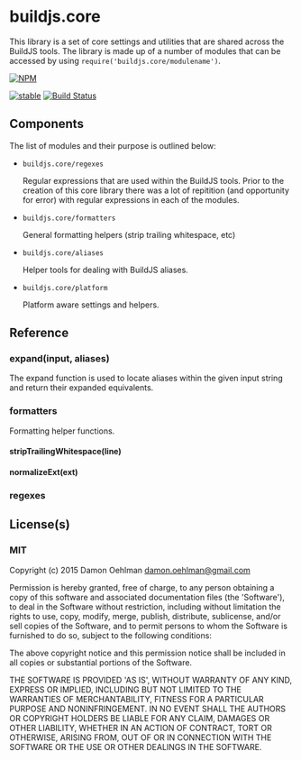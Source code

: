 # buildjs.core

This library is a set of core settings and utilities that are shared across
the BuildJS tools.  The library is made up of a number of modules that can
be accessed by using `require('buildjs.core/modulename')`.


[![NPM](https://nodei.co/npm/buildjs.core.png)](https://nodei.co/npm/buildjs.core/)

[![stable](https://img.shields.io/badge/stability-stable-green.svg)](https://github.com/dominictarr/stability#stable) [![Build Status](https://api.travis-ci.org/buildjs/core.svg?branch=master)](https://travis-ci.org/buildjs/core) 

## Components

The list of modules and their purpose is outlined below:

- `buildjs.core/regexes`

  Regular expressions that are used within the BuildJS tools.  Prior to the
  creation of this core library there was a lot of repitition (and opportunity
  for error) with regular expressions in each of the modules.

- `buildjs.core/formatters`

  General formatting helpers (strip trailing whitespace, etc)

- `buildjs.core/aliases`

  Helper tools for dealing with BuildJS aliases.

- `buildjs.core/platform`

  Platform aware settings and helpers.

## Reference

### expand(input, aliases)

The expand function is used to locate aliases within the given input string
and return their expanded equivalents.

### formatters

Formatting helper functions.

#### stripTrailingWhitespace(line)

#### normalizeExt(ext)

### regexes

## License(s)

### MIT

Copyright (c) 2015 Damon Oehlman <damon.oehlman@gmail.com>

Permission is hereby granted, free of charge, to any person obtaining
a copy of this software and associated documentation files (the
'Software'), to deal in the Software without restriction, including
without limitation the rights to use, copy, modify, merge, publish,
distribute, sublicense, and/or sell copies of the Software, and to
permit persons to whom the Software is furnished to do so, subject to
the following conditions:

The above copyright notice and this permission notice shall be
included in all copies or substantial portions of the Software.

THE SOFTWARE IS PROVIDED 'AS IS', WITHOUT WARRANTY OF ANY KIND,
EXPRESS OR IMPLIED, INCLUDING BUT NOT LIMITED TO THE WARRANTIES OF
MERCHANTABILITY, FITNESS FOR A PARTICULAR PURPOSE AND NONINFRINGEMENT.
IN NO EVENT SHALL THE AUTHORS OR COPYRIGHT HOLDERS BE LIABLE FOR ANY
CLAIM, DAMAGES OR OTHER LIABILITY, WHETHER IN AN ACTION OF CONTRACT,
TORT OR OTHERWISE, ARISING FROM, OUT OF OR IN CONNECTION WITH THE
SOFTWARE OR THE USE OR OTHER DEALINGS IN THE SOFTWARE.
